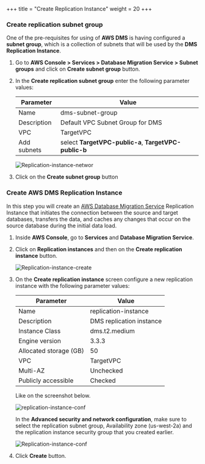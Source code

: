 +++
title = "Create Replication Instance"
weight = 20
+++

### Create replication subnet group

One of the pre-requisites for using of **AWS DMS** is having configured a **subnet group**, which is a collection of subnets that will be used by the **DMS Replication Instance**. 

1. Go to **AWS Console > Services > Database Migration Service > Subnet groups** and click on **Create subnet group** button.
2. In the **Create replication subnet group** enter the following parameter values:

    | Parameter           | Value                    |
    | ------------------- | ------------------------ |
    | Name                | dms-subnet-group     |
    | Description         | Default VPC Subnet Group for DMS |
    | VPC                 | TargetVPC   |
    | Add subnets         | select **TargetVPC-public-a**, **TargetVPC-public-b** |

    ![Replication-instance-networ](/db-mig/subnet-group.png)

3. Click on the **Create subnet group** button

### Create AWS DMS Replication Instance

In this step you will create an <a href="https://aws.amazon.com/dms/" target="_blank">AWS Database Migration Service</a> Replication Instance that initiates the connection between the source and target databases, transfers the data, and caches any changes that occur on the source database during the initial data load.


1. Inside **AWS Console**, go to **Services** and **Database Migration Service**.  

2. Click on **Replication instances** and then on the **Create replication instance** button.

    ![Replication-instance-create](/db-mig/Replication-instance-create.png)

3. On the **Create replication instance** screen configure a new replication instance with the following parameter values:

    | Parameter           | Value                    |
    | ------------------- | ------------------------ |
    | Name                | replication-instance     |
    | Description         | DMS replication instance |
    | Instance Class      | dms.t2.medium            |
    | Engine version      | 3.3.3                    |
    |Allocated storage (GB)| 50                      |
    | VPC                 | TargetVPC            |
    | Multi-AZ            | Unchecked                |
    | Publicly accessible | Checked                  |

    Like on the screenshot below.


    ![replication-instance-conf](/db-mig/replication-instance-conf.png)


    In the **Advanced security and network configuration**, make sure to select the replication subnet group, Availability zone (us-west-2a) and the replication instance security group that you created earlier.

    ![Replication-instance-conf](/db-mig/advanced-security.png)



4. Click **Create** button.

